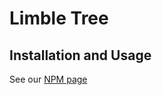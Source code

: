 # Limble Tree

## Installation and Usage

See our [NPM page](https://www.npmjs.com/package/@limble/limble-tree)

